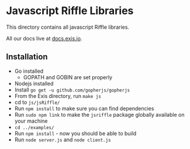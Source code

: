 # Javascript Riffle Libraries

This directory contains all javascript Riffle libraries. 

All our docs live at [docs.exis.io](http://docs.exis.io). 

## Installation

* Go installed
  * GOPATH and GOBIN are set properly
* Nodejs installed
* Install `go get -u github.com/gopherjs/gopherjs`
* From the Exis directory, run `make js`
* cd to `js/jsRiffle/`
* Run `npm install` to make sure you can find dependencies
* Run `sudo npm link` to make the `jsriffle` package globally available on your machine
* `cd ../examples/`
* Run `npm install` - now you should be able to build
* Run `node server.js` and `node client.js`


